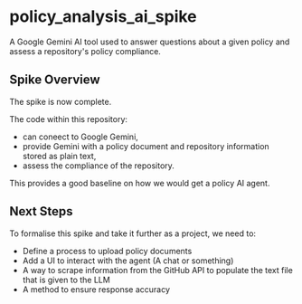 # policy_analysis_ai_spike

A Google Gemini AI tool used to answer questions about a given policy and assess a repository's policy compliance.

## Spike Overview

The spike is now complete.

The code within this repository:
- can coneect to Google Gemini,
- provide Gemini with a policy document and repository information stored as plain text,
- assess the compliance of the repository.

This provides a good baseline on how we would get a policy AI agent.

## Next Steps

To formalise this spike and take it further as a project, we need to:

- Define a process to upload policy documents
- Add a UI to interact with the agent (A chat or something)
- A way to scrape information from the GitHub API to populate the text file that is given to the LLM
- A method to ensure response accuracy
